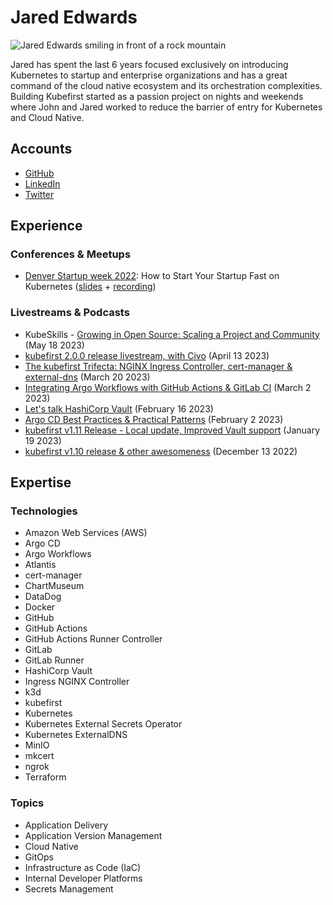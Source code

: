 # Jared Edwards

![Jared Edwards smiling in front of a rock mountain](../pictures/jared.jpg)

Jared has spent the last 6 years focused exclusively on introducing Kubernetes to startup and enterprise organizations and has a great command of the cloud native ecosystem and its orchestration complexities. Building Kubefirst started as a passion project on nights and weekends where John and Jared worked to reduce the barrier of entry for Kubernetes and Cloud Native.

## Accounts

- [GitHub](https://github.com/jarededwards)
- [LinkedIn](https://www.linkedin.com/in/je-k8s/)
- [Twitter](https://twitter.com/jre519)

## Experience

### Conferences & Meetups

- [Denver Startup week 2022](https://www.denverstartupweek.org): How to Start Your Startup Fast on Kubernetes ([slides](../slides/Denver%20Startup%20week%202022%20-%20How%20to%20Start%20Your%20Startup%20Fast%20on%20Kubernetes.pdf) + [recording](https://www.youtube.com/watch?v=3phL4mjN-Rw))

### Livestreams & Podcasts

- KubeSkills - [Growing in Open Source: Scaling a Project and Community](https://www.youtube.com/watch?v=NMZxuazgaRM) (May 18 2023)
- [kubefirst 2.0.0 release livestream, with Civo](https://www.youtube.com/watch?v=l0MRtWbbiDk) (April 13 2023)
- [The kubefirst Trifecta: NGINX Ingress Controller, cert-manager & external-dns](https://www.youtube.com/watch?v=o6dt-2Dp1xE) (March 20 2023)
- [Integrating Argo Workflows with GitHub Actions & GitLab CI](https://www.youtube.com/watch?v=4VrgjdlpCmo) (March 2 2023)
- [Let's talk HashiCorp Vault](https://www.youtube.com/watch?v=vczxh0SH5Hk) (February 16 2023)
- [Argo CD Best Practices & Practical Patterns](https://www.youtube.com/watch?v=CJQBtDYA_44) (February 2 2023)
- [kubefirst v1.11 Release - Local update, Improved Vault support](https://www.youtube.com/watch?v=dnb8PkstC0Y) (January 19 2023)
- [kubefirst v1.10 release & other awesomeness](https://www.youtube.com/watch?v=cjbWbyWCI4Q) (December 13 2022)

## Expertise

### Technologies

- Amazon Web Services (AWS)
- Argo CD
- Argo Workflows
- Atlantis
- cert-manager
- ChartMuseum
- DataDog
- Docker
- GitHub
- GitHub Actions
- GitHub Actions Runner Controller
- GitLab
- GitLab Runner
- HashiCorp Vault
- Ingress NGINX Controller
- k3d
- kubefirst
- Kubernetes
- Kubernetes External Secrets Operator
- Kubernetes ExternalDNS
- MinIO
- mkcert
- ngrok
- Terraform

### Topics

- Application Delivery
- Application Version Management
- Cloud Native
- GitOps
- Infrastructure as Code (IaC)
- Internal Developer Platforms
- Secrets Management
